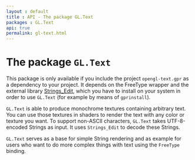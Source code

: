 ```yaml
---
layout : default
title : API - The package GL.Text
packages : GL.Text
api: true
permalink: gl-text.html
---
```


# The package `GL.Text`

This package is only available if you include the project `opengl-text.gpr` as
a dependency to your project. It depends on the FreeType wrapper and the
external library [Strings_Edit][1], which you have to install on your system in
order to use `GL.Text` (for example by means of `gprinstall`).

`GL.Text` is able to produce monochrome textures containing arbitrary text. You
can use those textures in shaders to render the text with any color or texture
you want. To support non-ASCII characters, `GL.Text` takes UTF-8-encoded Strings
as input. It uses `Strings_Edit` to decode these Strings.

`GL.Text` serves as a base for simple String rendering and as example for users
who want to do more complex things with text using the `FreeType` binding.

 [1]: http://www.dmitry-kazakov.de/ada/strings_edit.htm